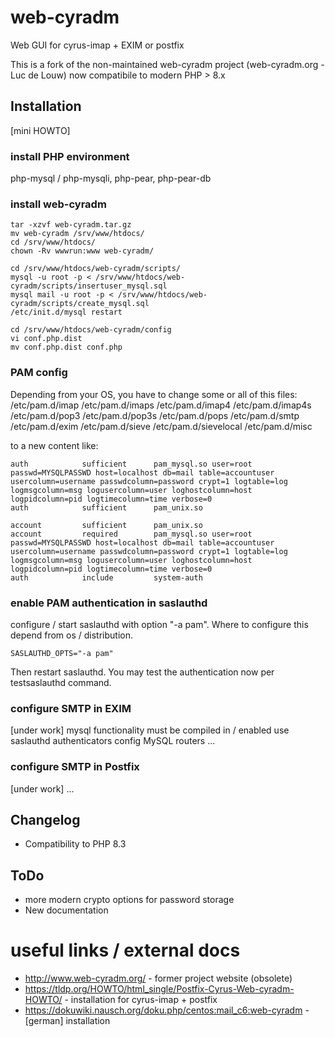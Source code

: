 # web-cyradm
Web GUI for cyrus-imap + EXIM or postfix

This is a fork of the non-maintained web-cyradm project (web-cyradm.org - Luc de Louw) now compatibile to modern PHP > 8.x

## Installation
[mini HOWTO]

### install PHP environment
php-mysql / php-mysqli, php-pear, php-pear-db

### install web-cyradm

```
tar -xzvf web-cyradm.tar.gz
mv web-cyradm /srv/www/htdocs/
cd /srv/www/htdocs/
chown -Rv wwwrun:www web-cyradm/

cd /srv/www/htdocs/web-cyradm/scripts/
mysql -u root -p < /srv/www/htdocs/web-cyradm/scripts/insertuser_mysql.sql
mysql mail -u root -p < /srv/www/htdocs/web-cyradm/scripts/create_mysql.sql
/etc/init.d/mysql restart

cd /srv/www/htdocs/web-cyradm/config
vi conf.php.dist
mv conf.php.dist conf.php
```

### PAM config
Depending from your OS, you have to change some or all of this files:
/etc/pam.d/imap
/etc/pam.d/imaps
/etc/pam.d/imap4
/etc/pam.d/imap4s
/etc/pam.d/pop3
/etc/pam.d/pop3s
/etc/pam.d/pops
/etc/pam.d/smtp
/etc/pam.d/exim
/etc/pam.d/sieve
/etc/pam.d/sievelocal
/etc/pam.d/misc

to a new content like:

```
auth            sufficient      pam_mysql.so user=root passwd=MYSQLPASSWD host=localhost db=mail table=accountuser usercolumn=username passwdcolumn=password crypt=1 logtable=log logmsgcolumn=msg logusercolumn=user loghostcolumn=host logpidcolumn=pid logtimecolumn=time verbose=0
auth            sufficient      pam_unix.so

account         sufficient      pam_unix.so
account         required        pam_mysql.so user=root passwd=MYSQLPASSWD host=localhost db=mail table=accountuser usercolumn=username passwdcolumn=password crypt=1 logtable=log logmsgcolumn=msg logusercolumn=user loghostcolumn=host logpidcolumn=pid logtimecolumn=time verbose=0
auth            include         system-auth
```

### enable PAM authentication in saslauthd
configure / start saslauthd with option "-a pam". Where to configure this depend from os / distribution.
```
SASLAUTHD_OPTS="-a pam"
```
Then restart saslauthd.
You may test the authentication now per testsaslauthd command.


### configure SMTP in EXIM
[under work]
mysql functionality must be compiled in / enabled
use saslauthd authenticators
config MySQL routers
...

### configure SMTP in Postfix
[under work]
...

## Changelog
* Compatibility to PHP 8.3
  
## ToDo
* more modern crypto options for password storage
* New documentation

# useful links / external docs
* http://www.web-cyradm.org/ - former project website (obsolete)
* https://tldp.org/HOWTO/html_single/Postfix-Cyrus-Web-cyradm-HOWTO/ - installation for cyrus-imap + postfix
* https://dokuwiki.nausch.org/doku.php/centos:mail_c6:web-cyradm - [german] installation 

